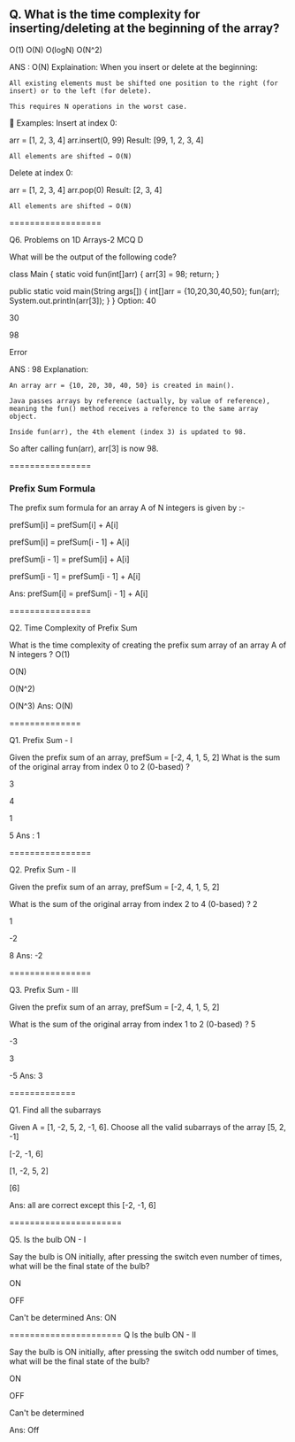 ## Q. What is the time complexity for inserting/deleting at the beginning of the array?

O(1)
O(N)
O(logN)
O(N^2)


ANS : O(N)
Explaination:
When you insert or delete at the beginning:

    All existing elements must be shifted one position to the right (for insert) or to the left (for delete).

    This requires N operations in the worst case.

📌 Examples:
Insert at index 0:

arr = [1, 2, 3, 4]
arr.insert(0, 99)
 Result: [99, 1, 2, 3, 4]

    All elements are shifted → O(N)

Delete at index 0:

arr = [1, 2, 3, 4]
arr.pop(0)
 Result: [2, 3, 4]

    All elements are shifted → O(N)

==================

Q6. Problems on 1D Arrays-2 MCQ D

What will be the output of the following code?

class Main {
static void fun(int[]arr) {
arr[3] = 98;
return;
}

public static void main(String args[]) {
int[]arr = {10,20,30,40,50};
fun(arr);
System.out.println(arr[3]);
}
}
Option:
40

30

98

Error

ANS : 98
Explanation:

    An array arr = {10, 20, 30, 40, 50} is created in main().

    Java passes arrays by reference (actually, by value of reference), meaning the fun() method receives a reference to the same array object.

    Inside fun(arr), the 4th element (index 3) is updated to 98.

So after calling fun(arr), arr[3] is now 98.

================

### Prefix Sum Formula

The prefix sum formula for an array A of N integers is given by :-

prefSum[i] = prefSum[i] + A[i]

prefSum[i] = prefSum[i - 1] + A[i]

prefSum[i - 1] = prefSum[i] + A[i]

prefSum[i - 1] = prefSum[i - 1] + A[i]

Ans: prefSum[i] = prefSum[i - 1] + A[i]

================


Q2. Time Complexity of Prefix Sum

What is the time complexity of creating the prefix sum array of an array A of N integers ?
O(1)

O(N)

O(N^2)

O(N^3)
Ans: O(N)

==============

Q1. Prefix Sum - I

Given the prefix sum of an array, prefSum = [-2, 4, 1, 5, 2]
What is the sum of the original array from index 0 to 2 (0-based) ?

3

4

1

5
Ans : 1

================

Q2. Prefix Sum - II

Given the prefix sum of an array, prefSum = [-2, 4, 1, 5, 2]

What is the sum of the original array from index 2 to 4 (0-based) ?
2

1

-2

8
Ans: -2

================

Q3. Prefix Sum - III

Given the prefix sum of an array, prefSum = [-2, 4, 1, 5, 2]

What is the sum of the original array from index 1 to 2 (0-based) ?
5

-3

3

-5
Ans: 3

=============

Q1. Find all the subarrays

Given A = [1, -2, 5, 2, -1, 6]. Choose all the valid subarrays of the array
[5, 2, -1]

[-2, -1, 6]

[1, -2, 5, 2]

[6]

Ans: all are correct except this [-2, -1, 6]

======================

Q5. Is the bulb ON - I

Say the bulb is ON initially, after pressing the switch even number of times, what will be the final state of the bulb?

ON

OFF

Can't be determined
Ans: ON

======================
Q Is the bulb ON - II

Say the bulb is ON initially, after pressing the switch odd number of times, what will be the final state of the bulb?

ON 

OFF

Can't be determined

Ans: Off
